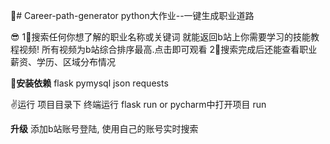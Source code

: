 🥰# Career-path-generator
python大作业--一键生成职业道路

😎
1⃣️搜索任何你想了解的职业名称或关键词 就能返回b站上你需要学习的技能教程视频! 所有视频为b站综合排序最高.点击即可观看
2⃣️搜索完成后还能查看职业薪资、学历、区域分布情况

🥰**安装依赖**
flask
pymysql
json
requests

✌️运行
项目目录下 终端运行 flask run
or
pycharm中打开项目 run

**升级**
添加b站账号登陆, 使用自己的账号实时搜索



